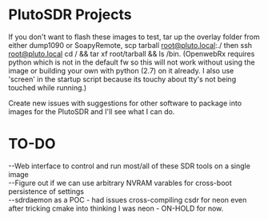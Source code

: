 # PlutoSDR Projects

If you don't want to flash these images to test, tar up the overlay folder from either dump1090 or SoapyRemote, scp tarball root@pluto.local:./ then ssh root@pluto.local cd / && tar xf root/tarball && ls /bin.  (OpenwebRx requires python which is not in the default fw so this will not work without using the image or building your own with python (2.7) on it already.  I also use 'screen' in the startup script because its touchy about tty's not being touched while running.)

Create new issues with suggestions for other software to package into images for the PlutoSDR and I'll see what I can do.

# TO-DO
--Web interface to control and run most/all of these SDR tools on a single image
<BR>--Figure out if we can use arbitrary NVRAM varables for cross-boot persistence of settings
<BR>--sdrdaemon as a POC - had issues cross-compiling csdr for neon even after tricking cmake into thinking I was neon - ON-HOLD for now.
